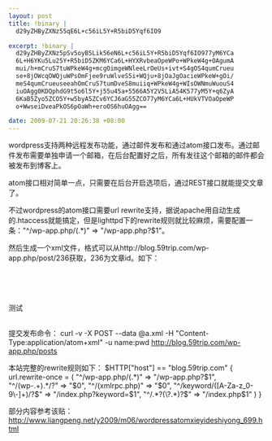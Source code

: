 ```yaml
--- 
layout: post
title: !binary |
  d29yZHByZXNz55qE6L+c56iL5Y+R5biD5Yqf6IO9

excerpt: !binary |
  d29yZHByZXNz5pSv5oyB5Lik56eN6L+c56iL5Y+R5biD5Yqf6IO977yM6YCa
  6L+H6YKu5Lu25Y+R5biD5ZKM6YCa6L+HYXRvbeaOpeWPo+WPkeW4g+OAgumA
  mui/h+mCruS7tuWPkeW4g+mcgOimgeWNleeLrOeUs+ivt+S4gOS4qumCrueu
  se+8jOWcqOWQjuWPsOmFjee9ruWlveS5i+WQju+8jOaJgOacieWPkeW+gOi/
  meS4qumCrueuseeahOmCruS7tumDveS8muiiq+WPkeW4g+WIsOWNmuWuouS4
  iuOAgg0KDQphdG9t5o6l5Y+j55u45a+5566A5Y2V5LiA54K577yM5Y+q6ZyA
  6KaB5Zyo5ZCO5Y+w5byA5ZCv6YCJ6aG55ZCO77yM6YCa6L+HUkVTVOaOpeWP
  o+WwseiDveaPkOS6pOaWh+eroOS6huOAgg==

date: 2009-07-21 20:26:38 +08:00
---
```

wordpress支持两种远程发布功能，通过邮件发布和通过atom接口发布。通过邮件发布需要单独申请一个邮箱，在后台配置好之后，所有发往这个邮箱的邮件都会被发布到博客上。

atom接口相对简单一点，只需要在后台开启选项后，通过REST接口就能提交文章了。

不过wordpress的atom接口需要url rewrite支持，据说apache用自动生成的.htaccess就能搞定，但是lighttpd下的rewrite规则就比较麻烦，需要配置一条："^/wp-app.php/(.*)" => "/wp-app.php?$1"。
<!--more-->
然后生成一个xml文件，格式可以从http://blog.59trip.com/wp-app.php/post/236获取，236为文章id。如下：
<pre class=xml name=code><?xml version="1.0" encoding="utf-8"?>
<entry xmlns="http://www.w3.org/2005/Atom"
xmlns:app="http://www.w3.org/2007/app" xml:lang="en">
<title type="text">
测试
</title>
<content type="xhtml">
测试
</content>
</entry></pre>
提交发布命令：
curl -v -X POST --data @a.xml -H "Content-Type:application/atom+xml" -u name:pwd http://blog.59trip.com/wp-app.php/posts

本站完整的rewrite规则如下：
$HTTP["host"] == "blog.59trip.com" {
url.rewrite-once = (
"^/wp-app.php/(.*)" => "/wp-app.php?$1",
"^/(wp-.+).*/?" => "$0",
"^/(xmlrpc.php)" => "$0",
"^/keyword/([A-Za-z_0-9\-]+)/?$" => "/index.php?keyword=$1",
"^/.*?(\?.*)?$" => "/index.php$1"
)
}

部分内容参考该贴：<a href="http://www.liangpeng.net/y2009/m06/wordpressatomxieyideshiyong_699.html">http://www.liangpeng.net/y2009/m06/wordpressatomxieyideshiyong_699.html</a>
